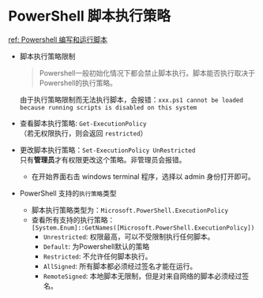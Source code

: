 # PowerShell 脚本执行策略
[ref: Powershell 编写和运行脚本](https://www.pstips.net/powershell-create-and-start-scripts.html)  

- 脚本执行策略限制  
  > Powershell一般初始化情况下都会禁止脚本执行。脚本能否执行取决于Powershell的执行策略。  
  
  由于执行策略限制而无法执行脚本，会报错：`xxx.ps1 cannot be loaded because running scripts is disabled on this system`   
 
- 查看脚本执行策略: `Get-ExecutionPolicy`  
  （若无权限执行，则会返回 `restricted`）  

- 更改脚本执行策略：`Set-ExecutionPolicy UnRestricted`  
  只有**管理员**才有权限更改这个策略。非管理员会报错。 
  - 在开始界面右击 windows terminal 程序，选择以 admin 身份打开即可。  
  
- PowerShell 支持的`执行策略`类型  
  - 脚本执行策略类型为：`Microsoft.PowerShell.ExecutionPolicy`  
  - 查看所有支持的执行策略：`[System.Enum]::GetNames([Microsoft.PowerShell.ExecutionPolicy])`  
    - `Unrestricted`: 权限最高，可以不受限制执行任何脚本。  
    - `Default`: 为Powershell默认的策略  
    - `Restricted`: 不允许任何脚本执行。  
    - `AllSigned`: 所有脚本都必须经过签名才能在运行。  
    -  `RemoteSigned`: 本地脚本无限制，但是对来自网络的脚本必须经过签名。  
